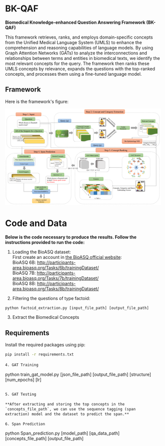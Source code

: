 # BK-QAF
**Biomedical Knowledge-enhanced Question Answering Framework (BK-QAF)**

This framework retrieves, ranks, and employs domain-specific concepts from the Unified Medical Language System (UMLS) to enhance the comprehension and reasoning capabilities of language models. By using Graph Attention Networks (GATs) to analyze the interconnections and relationships between terms and entities in biomedical texts, we identify the most relevant concepts for the query. The framework then ranks these UMLS concepts by relevance, expands the questions with the top-ranked concepts, and processes them using a fine-tuned language model.

## Framework

Here is the framework's figure:

<div align="center">
  <img src="https://github.com/Bitazad/BK-QAF/blob/main/MainFigure.png" alt="Framework Figure" width="700"/>
</div>

# Code and Data

**Below is the code necessary to produce the results. Follow the instructions provided to run the code:**


1. Loading the BioASQ dataset:<br>
First create an account in [the BioASQ official website](http://participants-area.bioasq.org/):<br>
BioASQ 6B: http://participants-area.bioasq.org/Tasks/6b/trainingDataset/<br> 
BioASQ 7B: http://participants-area.bioasq.org/Tasks/7b/trainingDataset/<br>
BioASQ 8B: http://participants-area.bioasq.org/Tasks/8b/trainingDataset/<br>


2. Filtering the questions of type factoid:
```
python factoid_extraction.py [input_file_path] [output_file_path]
```

3. Extract the Biomedical Concepts

## Requirements

Install the required packages using pip:

```bash
pip install -r requirements.txt

4. GAT Training
```
python train_gat_model.py [json_file_path] [output_file_path] [structure] [num_epochs] [lr]
```

5. GAT Testing

**After extracting and storing the top concepts in the `concepts_file_path`, we can use the sequence tagging (span extraction) model and the dataset to predict the span.**

6. Span Prediction
```
python Span_prediction.py [model_path] [qa_data_path] [concepts_file_path] [output_file_path]
```

